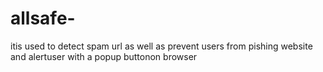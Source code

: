 # allsafe-
itis used to detect spam url as well as prevent users from pishing website and alertuser with a popup buttonon browser

